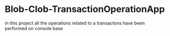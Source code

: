 # Blob-Clob-TransactionOperationApp
in this project all the operations related to a transactons have been performed on console base
